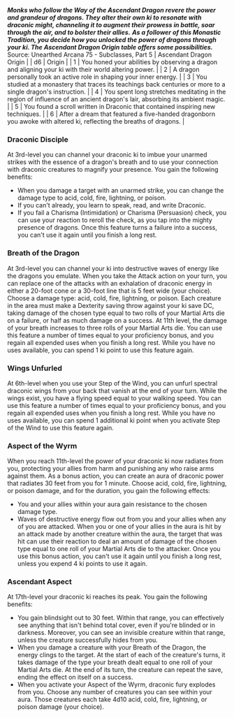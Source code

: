 ***Monks who follow the Way of the Ascendant Dragon revere the power and grandeur of dragons. They alter their own ki to resonate with draconic might, channeling it to augment their prowess in battle, soar through the air, and to bolster their allies.***
***As a follower of this Monastic Tradition, you decide how you unlocked the power of dragons through your ki. The Ascendant Dragon Origin table offers some possibilities.***
Source: Unearthed Arcana 75 - Subclasses, Part 5
| Ascendant Dragon Origin |
| d6 | Origin |
| 1 | You honed your abilities by observing a dragon and aligning your ki with their world altering power. |
| 2 | A dragon personally took an active role in shaping your inner energy. |
| 3 | You studied at a monastery that traces its teachings back centuries or more to a single dragon's instruction. |
| 4 | You spent long stretches meditating in the region of influence of an ancient dragon's lair, absorbing its ambient magic. |
| 5 | You found a scroll written in Draconic that contained inspiring new techniques. |
| 6 | After a dream that featured a five-handed dragonborn you awoke with altered ki, reflecting the breaths of dragons. |
### Draconic Disciple
At 3rd-level you can channel your draconic ki to imbue your unarmed strikes with the essence of a dragon's breath and to use your connection with draconic creatures to magnify your presence. You gain the following benefits:
* When you damage a target with an unarmed strike, you can change the damage type to acid, cold, fire, lightning, or poison.
* If you can't already, you learn to speak, read, and write Draconic.
* If you fail a Charisma (Intimidation) or Charisma (Persuasion) check, you can use your reaction to reroll the check, as you tap into the mighty presence of dragons. Once this feature turns a failure into a success, you can't use it again until you finish a long rest.
### Breath of the Dragon
At 3rd-level you can channel your ki into destructive waves of energy like the dragons you emulate. When you take the Attack action on your turn, you can replace one of the attacks with an exhalation of draconic energy in either a 20-foot cone or a 30-foot line that is 5 feet wide (your choice). Choose a damage type: acid, cold, fire, lightning, or poison. Each creature in the area must make a Dexterity saving throw against your ki save DC, taking damage of the chosen type equal to two rolls of your Martial Arts die on a failure, or half as much damage on a success.
At 11th level, the damage of your breath increases to three rolls of your Martial Arts die.
You can use this feature a number of times equal to your proficiency bonus, and you regain all expended uses when you finish a long rest.
While you have no uses available, you can spend 1 ki point to use this feature again.
### Wings Unfurled
At 6th-level when you use your Step of the Wind, you can unfurl spectral draconic wings from your back that vanish at the end of your turn. While the wings exist, you have a flying speed equal to your walking speed.
You can use this feature a number of times equal to your proficiency bonus, and you regain all expended uses when you finish a long rest.
While you have no uses available, you can spend 1 additional ki point when you activate Step of the Wind to use this feature again.
### Aspect of the Wyrm
When you reach 11th-level the power of your draconic ki now radiates from you, protecting your allies from harm and punishing any who raise arms against them. As a bonus action, you can create an aura of draconic power that radiates 30 feet from you for 1 minute. Choose acid, cold, fire, lightning, or poison damage, and for the duration, you gain the following effects:
* You and your allies within your aura gain resistance to the chosen damage type.
* Waves of destructive energy flow out from you and your allies when any of you are attacked. When you or one of your allies in the aura is hit by an attack made by another creature within the aura, the target that was hit can use their reaction to deal an amount of damage of the chosen type equal to one roll of your Martial Arts die to the attacker.
Once you use this bonus action, you can't use it again until you finish a long rest, unless you expend 4 ki points to use it again.
### Ascendant Aspect
At 17th-level your draconic ki reaches its peak. You gain the following benefits:
* You gain blindsight out to 30 feet. Within that range, you can effectively see anything that isn't behind total cover, even if you're blinded or in darkness. Moreover, you can see an invisible creature within that range, unless the creature successfully hides from you.
* When you damage a creature with your Breath of the Dragon, the energy clings to the target. At the start of each of the creature's turns, it takes damage of the type your breath dealt equal to one roll of your Martial Arts die. At the end of its turn, the creature can repeat the save, ending the effect on itself on a success.
* When you activate your Aspect of the Wyrm, draconic fury explodes from you. Choose any number of creatures you can see within your aura. Those creatures each take 4d10 acid, cold, fire, lightning, or poison damage (your choice).